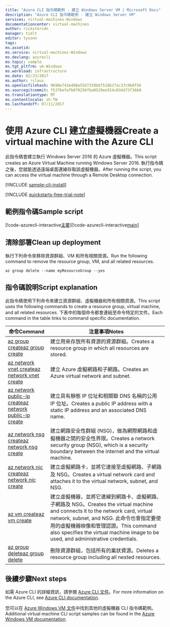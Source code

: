 ```yaml
---
title: "Azure CLI 指令碼範例 - 建立 Windows Server VM | Microsoft Docs"
description: "Azure CLI 指令碼範例 - 建立 Windows Server VM"
services: virtual-machines-Windows
documentationcenter: virtual-machines
author: rickstercdn
manager: timlt
editor: tysonn
tags: 
ms.assetid: 
ms.service: virtual-machines-Windows
ms.devlang: azurecli
ms.topic: sample
ms.tgt_pltfrm: vm-Windows
ms.workload: infrastructure
ms.date: 02/23/2017
ms.author: rclaus
ms.openlocfilehash: 9690e743e498a55d7339b6f51861fac37c9b0f56
ms.sourcegitcommit: f537befafb079256fba0529ee554c034d73f36b0
ms.translationtype: MT
ms.contentlocale: zh-TW
ms.lasthandoff: 07/11/2017
---
```

# <a name="create-a-virtual-machine-with-the-azure-cli"></a><span data-ttu-id="fc1c0-103">使用 Azure CLI 建立虛擬機器</span><span class="sxs-lookup"><span data-stu-id="fc1c0-103">Create a virtual machine with the Azure CLI</span></span>

<span data-ttu-id="fc1c0-104">此指令碼會建立執行 Windows Server 2016 的 Azure 虛擬機器。</span><span class="sxs-lookup"><span data-stu-id="fc1c0-104">This script creates an Azure Virtual Machine running Windows Server 2016.</span></span> <span data-ttu-id="fc1c0-105">執行指令碼之後，您就能透過遠端桌面連線存取該虛擬機器。</span><span class="sxs-lookup"><span data-stu-id="fc1c0-105">After running the script, you can access the virtual machine through a Remote Desktop connection.</span></span>

[!INCLUDE [sample-cli-install](../../../includes/sample-cli-install.md)]

[!INCLUDE [quickstarts-free-trial-note](../../../includes/quickstarts-free-trial-note.md)]

## <a name="sample-script"></a><span data-ttu-id="fc1c0-106">範例指令碼</span><span class="sxs-lookup"><span data-stu-id="fc1c0-106">Sample script</span></span>

<span data-ttu-id="fc1c0-107">[!code-azurecli-interactive[主要](../../../cli_scripts/virtual-machine/create-vm-detailed/create-windows-vm-detailed.sh "快速建立 VM")]</span><span class="sxs-lookup"><span data-stu-id="fc1c0-107">[!code-azurecli-interactive[main](../../../cli_scripts/virtual-machine/create-vm-detailed/create-windows-vm-detailed.sh "Quick Create VM")]</span></span>

## <a name="clean-up-deployment"></a><span data-ttu-id="fc1c0-108">清除部署</span><span class="sxs-lookup"><span data-stu-id="fc1c0-108">Clean up deployment</span></span> 

<span data-ttu-id="fc1c0-109">執行下列命令來移除資源群組、VM 和所有相關資源。</span><span class="sxs-lookup"><span data-stu-id="fc1c0-109">Run the following command to remove the resource group, VM, and all related resources.</span></span>

```azurecli-interactive 
az group delete --name myResourceGroup --yes
```

## <a name="script-explanation"></a><span data-ttu-id="fc1c0-110">指令碼說明</span><span class="sxs-lookup"><span data-stu-id="fc1c0-110">Script explanation</span></span>

<span data-ttu-id="fc1c0-111">此指令碼使用下列命令來建立資源群組、虛擬機器和所有相關資源。</span><span class="sxs-lookup"><span data-stu-id="fc1c0-111">This script uses the following commands to create a resource group, virtual machine, and all related resources.</span></span> <span data-ttu-id="fc1c0-112">下表中的每個命令都會連結至命令特定的文件。</span><span class="sxs-lookup"><span data-stu-id="fc1c0-112">Each command in the table links to command specific documentation.</span></span>

| <span data-ttu-id="fc1c0-113">命令</span><span class="sxs-lookup"><span data-stu-id="fc1c0-113">Command</span></span> | <span data-ttu-id="fc1c0-114">注意事項</span><span class="sxs-lookup"><span data-stu-id="fc1c0-114">Notes</span></span> |
|---|---|
| [<span data-ttu-id="fc1c0-115">az group create</span><span class="sxs-lookup"><span data-stu-id="fc1c0-115">az group create</span></span>](https://docs.microsoft.com/cli/azure/group#create) | <span data-ttu-id="fc1c0-116">建立用來存放所有資源的資源群組。</span><span class="sxs-lookup"><span data-stu-id="fc1c0-116">Creates a resource group in which all resources are stored.</span></span> |
| [<span data-ttu-id="fc1c0-117">az network vnet create</span><span class="sxs-lookup"><span data-stu-id="fc1c0-117">az network vnet create</span></span>](https://docs.microsoft.com/cli/azure/network/vnet#create) | <span data-ttu-id="fc1c0-118">建立 Azure 虛擬網路和子網路。</span><span class="sxs-lookup"><span data-stu-id="fc1c0-118">Creates an Azure virtual network and subnet.</span></span> |
| [<span data-ttu-id="fc1c0-119">az network public-ip create</span><span class="sxs-lookup"><span data-stu-id="fc1c0-119">az network public-ip create</span></span>](https://docs.microsoft.com/cli/azure/network/public-ip#create) | <span data-ttu-id="fc1c0-120">建立具有靜態 IP 位址和相關聯 DNS 名稱的公用 IP 位址。</span><span class="sxs-lookup"><span data-stu-id="fc1c0-120">Creates a public IP address with a static IP address and an associated DNS name.</span></span> |
| [<span data-ttu-id="fc1c0-121">az network nsg create</span><span class="sxs-lookup"><span data-stu-id="fc1c0-121">az network nsg create</span></span>](https://docs.microsoft.com/cli/azure/network/nsg#create) | <span data-ttu-id="fc1c0-122">建立網路安全性群組 (NSG)，做為網際網路和虛擬機器之間的安全性界限。</span><span class="sxs-lookup"><span data-stu-id="fc1c0-122">Creates a network security group (NSG), which is a security boundary between the internet and the virtual machine.</span></span> |
| [<span data-ttu-id="fc1c0-123">az network nic create</span><span class="sxs-lookup"><span data-stu-id="fc1c0-123">az network nic create</span></span>](https://docs.microsoft.com/cli/azure/network/nic#create) | <span data-ttu-id="fc1c0-124">建立虛擬網路卡，並將它連接至虛擬網路、子網路及 NSG。</span><span class="sxs-lookup"><span data-stu-id="fc1c0-124">Creates a virtual network card and attaches it to the virtual network, subnet, and NSG.</span></span> |
| [<span data-ttu-id="fc1c0-125">az vm create</span><span class="sxs-lookup"><span data-stu-id="fc1c0-125">az vm create</span></span>](https://docs.microsoft.com/cli/azure/vm#create) | <span data-ttu-id="fc1c0-126">建立虛擬機器，並將它連線到網路卡、虛擬網路、子網路及 NSG。</span><span class="sxs-lookup"><span data-stu-id="fc1c0-126">Creates the virtual machine and connects it to the network card, virtual network, subnet, and NSG.</span></span> <span data-ttu-id="fc1c0-127">此命令也會指定要使用的虛擬機器映像和管理認證。</span><span class="sxs-lookup"><span data-stu-id="fc1c0-127">This command also specifies the virtual machine image to be used, and administrative credentials.</span></span>  |
| [<span data-ttu-id="fc1c0-128">az group delete</span><span class="sxs-lookup"><span data-stu-id="fc1c0-128">az group delete</span></span>](https://docs.microsoft.com/cli/azure/vm/extension#set) | <span data-ttu-id="fc1c0-129">刪除資源群組，包括所有的巢狀資源。</span><span class="sxs-lookup"><span data-stu-id="fc1c0-129">Deletes a resource group including all nested resources.</span></span> |

## <a name="next-steps"></a><span data-ttu-id="fc1c0-130">後續步驟</span><span class="sxs-lookup"><span data-stu-id="fc1c0-130">Next steps</span></span>

<span data-ttu-id="fc1c0-131">如需 Azure CLI 的詳細資訊，請參閱 [Azure CLI 文件](https://docs.microsoft.com/cli/azure/overview)。</span><span class="sxs-lookup"><span data-stu-id="fc1c0-131">For more information on the Azure CLI, see [Azure CLI documentation](https://docs.microsoft.com/cli/azure/overview).</span></span>

<span data-ttu-id="fc1c0-132">您可以在 [Azure Windows VM 文件](../windows/cli-samples.md?toc=%2fazure%2fvirtual-machines%2fwindows%2ftoc.json)中找到其他的虛擬機器 CLI 指令碼範例。</span><span class="sxs-lookup"><span data-stu-id="fc1c0-132">Additional virtual machine CLI script samples can be found in the [Azure Windows VM documentation](../windows/cli-samples.md?toc=%2fazure%2fvirtual-machines%2fwindows%2ftoc.json).</span></span>
